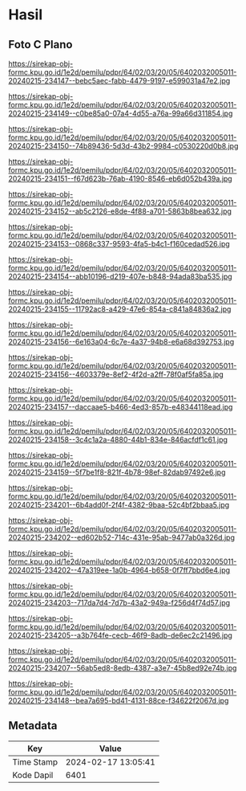 # Hasil

## Foto C Plano

https://sirekap-obj-formc.kpu.go.id/1e2d/pemilu/pdpr/64/02/03/20/05/6402032005011-20240215-234147--bebc5aec-fabb-4479-9197-e599031a47e2.jpg

https://sirekap-obj-formc.kpu.go.id/1e2d/pemilu/pdpr/64/02/03/20/05/6402032005011-20240215-234149--c0be85a0-07a4-4d55-a76a-99a66d311854.jpg

https://sirekap-obj-formc.kpu.go.id/1e2d/pemilu/pdpr/64/02/03/20/05/6402032005011-20240215-234150--74b89436-5d3d-43b2-9984-c0530220d0b8.jpg

https://sirekap-obj-formc.kpu.go.id/1e2d/pemilu/pdpr/64/02/03/20/05/6402032005011-20240215-234151--f67d623b-76ab-4190-8546-eb6d052b439a.jpg

https://sirekap-obj-formc.kpu.go.id/1e2d/pemilu/pdpr/64/02/03/20/05/6402032005011-20240215-234152--ab5c2126-e8de-4f88-a701-5863b8bea632.jpg

https://sirekap-obj-formc.kpu.go.id/1e2d/pemilu/pdpr/64/02/03/20/05/6402032005011-20240215-234153--0868c337-9593-4fa5-b4c1-f160cedad526.jpg

https://sirekap-obj-formc.kpu.go.id/1e2d/pemilu/pdpr/64/02/03/20/05/6402032005011-20240215-234154--abb10196-d219-407e-b848-94ada83ba535.jpg

https://sirekap-obj-formc.kpu.go.id/1e2d/pemilu/pdpr/64/02/03/20/05/6402032005011-20240215-234155--11792ac8-a429-47e6-854a-c841a84836a2.jpg

https://sirekap-obj-formc.kpu.go.id/1e2d/pemilu/pdpr/64/02/03/20/05/6402032005011-20240215-234156--6e163a04-6c7e-4a37-94b8-e6a68d392753.jpg

https://sirekap-obj-formc.kpu.go.id/1e2d/pemilu/pdpr/64/02/03/20/05/6402032005011-20240215-234156--4603379e-8ef2-4f2d-a2ff-78f0af5fa85a.jpg

https://sirekap-obj-formc.kpu.go.id/1e2d/pemilu/pdpr/64/02/03/20/05/6402032005011-20240215-234157--daccaae5-b466-4ed3-857b-e48344118ead.jpg

https://sirekap-obj-formc.kpu.go.id/1e2d/pemilu/pdpr/64/02/03/20/05/6402032005011-20240215-234158--3c4c1a2a-4880-44b1-834e-846acfdf1c61.jpg

https://sirekap-obj-formc.kpu.go.id/1e2d/pemilu/pdpr/64/02/03/20/05/6402032005011-20240215-234159--5f7be1f8-821f-4b78-98ef-82dab97492e6.jpg

https://sirekap-obj-formc.kpu.go.id/1e2d/pemilu/pdpr/64/02/03/20/05/6402032005011-20240215-234201--6b4add0f-2f4f-4382-9baa-52c4bf2bbaa5.jpg

https://sirekap-obj-formc.kpu.go.id/1e2d/pemilu/pdpr/64/02/03/20/05/6402032005011-20240215-234202--ed602b52-714c-431e-95ab-9477ab0a326d.jpg

https://sirekap-obj-formc.kpu.go.id/1e2d/pemilu/pdpr/64/02/03/20/05/6402032005011-20240215-234202--47a319ee-1a0b-4964-b658-0f7ff7bbd6e4.jpg

https://sirekap-obj-formc.kpu.go.id/1e2d/pemilu/pdpr/64/02/03/20/05/6402032005011-20240215-234203--717da7d4-7d7b-43a2-949a-f256d4f74d57.jpg

https://sirekap-obj-formc.kpu.go.id/1e2d/pemilu/pdpr/64/02/03/20/05/6402032005011-20240215-234205--a3b764fe-cecb-46f9-8adb-de6ec2c21496.jpg

https://sirekap-obj-formc.kpu.go.id/1e2d/pemilu/pdpr/64/02/03/20/05/6402032005011-20240215-234207--56ab5ed8-8edb-4387-a3e7-45b8ed92e74b.jpg

https://sirekap-obj-formc.kpu.go.id/1e2d/pemilu/pdpr/64/02/03/20/05/6402032005011-20240215-234148--bea7a695-bd41-4131-88ce-f34622f2067d.jpg


## Metadata

| Key        | Value               |
| ---------- | ------------------- |
| Time Stamp | 2024-02-17 13:05:41 |
| Kode Dapil | 6401                |



